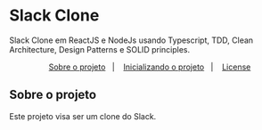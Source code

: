 # Slack Clone
Slack Clone em ReactJS e NodeJs usando Typescript, TDD, Clean Architecture, Design Patterns e SOLID principles.

<p align="center">
  <a href="#sobre-o-projeto">Sobre o projeto</a>&nbsp;&nbsp;&nbsp;|&nbsp;&nbsp;&nbsp;
  <a href="#-getting-started">Inicializando o projeto</a>&nbsp;&nbsp;&nbsp;|&nbsp;&nbsp;&nbsp;
  <a href="#-license">License</a>
</p>

## Sobre o projeto

Este projeto visa ser um clone do Slack.
